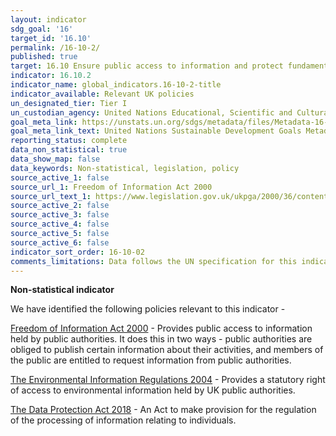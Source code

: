 ```yaml
---
layout: indicator
sdg_goal: '16'
target_id: '16.10'
permalink: /16-10-2/
published: true
target: 16.10 Ensure public access to information and protect fundamental freedoms, in accordance with national legislation and international agreements
indicator: 16.10.2
indicator_name: global_indicators.16-10-2-title
indicator_available: Relevant UK policies
un_designated_tier: Tier I
un_custodian_agency: United Nations Educational, Scientific and Cultural Organization - Institute for Statistics (UNESCO-UIS)
goal_meta_link: https://unstats.un.org/sdgs/metadata/files/Metadata-16-10-02.pdf
goal_meta_link_text: United Nations Sustainable Development Goals Metadata (PDF 82.8 KB)
reporting_status: complete
data_non_statistical: true
data_show_map: false
data_keywords: Non-statistical, legislation, policy
source_active_1: false
source_url_1: Freedom of Information Act 2000
source_url_text_1: https://www.legislation.gov.uk/ukpga/2000/36/contents
source_active_2: false
source_active_3: false
source_active_4: false
source_active_5: false
source_active_6: false
indicator_sort_order: 16-10-02
comments_limitations: Data follows the UN specification for this indicator. This indicator has been identified in collaboration with topic experts.
---
```

**Non-statistical indicator**

We have identified the following policies relevant to this indicator -

[Freedom of Information Act 2000](https://www.legislation.gov.uk/ukpga/2000/36/contents) - Provides public access to information held by public authorities. It does this in two ways - public authorities are obliged to publish certain information about their activities, and members of the public are entitled to request information from public authorities.

[The Environmental Information Regulations 2004](https://www.legislation.gov.uk/uksi/2004/3391/part/2) - Provides a statutory right of access to environmental information held by UK public authorities.

[The Data Protection Act 2018](http://www.legislation.gov.uk/ukpga/2018/12/contents/enacted) - An Act to make provision for the regulation of the processing of information relating to individuals.<br><br>

